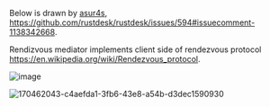 Below is drawn by [asur4s](https://github.com/asur4s), https://github.com/rustdesk/rustdesk/issues/594#issuecomment-1138342668.

Rendizvous mediator implements client side of rendezvous protocol https://en.wikipedia.org/wiki/Rendezvous_protocol.

![image](https://user-images.githubusercontent.com/71636191/170462028-9b481abb-40bd-49df-8c05-8019325761ee.png)

![170462043-c4aefda1-3fb6-43e8-a54b-d3dec1590930](https://user-images.githubusercontent.com/71636191/170487506-8ef1f025-ad42-47f9-8d82-b49d0ec759ad.png)

